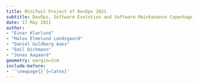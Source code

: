 ```yaml
---
title: MiniTwit Project of DevOps 2021
subtitle: DevOps, Software Evolution and Software Maintenance Copenhagen IT University Denmark
date: 17 May 2021
author: 
- "Einar Klarlund"
- "Malou Elmelund Landsgaard"
- "Daniel Guldberg Aaes"
- "Emil Dichmann"
- "Jonas Aagaard"
geometry: margin=2cm
include-before:
- '`\newpage{}`{=latex}'
---
```


<!-- - name:



\vspace*{1cm}

\Huge
\textbf{DevOps 2021}

\vspace{0.5cm}
\LARGE
MiniTwit Project

\vfill

\textbf{Einar Klarlund, Malou Elmelund Landsgaard, Emil Dichmann, Daniel Guldberg Aaes, Jonas Aagaard}\\

\Large
DevOps, Software Evolution and Software Maintenance\\
Copenhagen IT University\\
Denmark\\
26/04/2021 -->